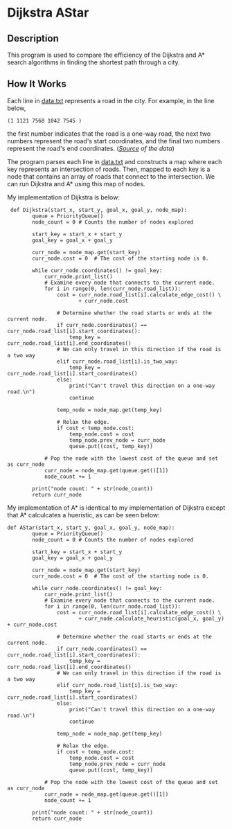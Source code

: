 # Dijkstra AStar

## Description

This program is used to compare the efficiency of the Dijkstra and A\* search algorithms in finding the shortest path through a city.

## How It Works

Each line in [data.txt](https://github.com/THallerJ/Dijkstra_AStar/blob/master/data.txt) represents a road in the city. For example, in the line below,

```
(1 1121 7568 1042 7545 )
```

the first number indicates that the road is a one-way road, the next two numbers represent the road's start coordinates, and the final two numbers represent the road's end coordinates. (_[Source](https://www-users.cselabs.umn.edu/Spring-2018/csci4511/map.lisp) of the data_)

The program parses each line in [data.txt](https://github.com/THallerJ/Dijkstra_AStar/blob/master/data.txt) and constructs a map where each key represents an intersection of roads. Then, mapped to each key is a node that contains an array of roads that connect to the intersection. We can run Dijkstra and A\* using this map of nodes.

My implementation of Dijkstra is below:

```
 def Dijkstra(start_x, start_y, goal_x, goal_y, node_map):
        queue = PriorityQueue()
        node_count = 0 # Counts the number of nodes explored

        start_key = start_x + start_y
        goal_key = goal_x + goal_y

        curr_node = node_map.get(start_key)
        curr_node.cost = 0  # The cost of the starting node is 0.

        while curr_node.coordinates() != goal_key:
            curr_node.print_list()
            # Examine every node that connects to the current node.
            for i in range(0, len(curr_node.road_list)):
                cost = curr_node.road_list[i].calculate_edge_cost() \
                       + curr_node.cost

                # Determine whether the road starts or ends at the current node.
                if curr_node.coordinates() == curr_node.road_list[i].start_coordinates():
                    temp_key = curr_node.road_list[i].end_coordinates()
                # We can only travel in this direction if the road is a two way
                elif curr_node.road_list[i].is_two_way:
                    temp_key = curr_node.road_list[i].start_coordinates()
                else:
                    print("Can't travel this direction on a one-way road.\n")
                    continue

                temp_node = node_map.get(temp_key)

                # Relax the edge.
                if cost < temp_node.cost:
                    temp_node.cost = cost
                    temp_node.prev_node = curr_node
                    queue.put((cost, temp_key))

            # Pop the node with the lowest cost of the queue and set as curr_node
            curr_node = node_map.get(queue.get()[1])
            node_count += 1

        print("node count: " + str(node_count))
        return curr_node
```

My implementation of A* is identical to my implementation of Dijkstra except that A* calculcates a hueristic, as can be seen below:

```
def AStar(start_x, start_y, goal_x, goal_y, node_map):
        queue = PriorityQueue()
        node_count = 0 # Counts the number of nodes explored

        start_key = start_x + start_y
        goal_key = goal_x + goal_y

        curr_node = node_map.get(start_key)
        curr_node.cost = 0  # The cost of the starting node is 0.

        while curr_node.coordinates() != goal_key:
            curr_node.print_list()
            # Examine every node that connects to the current node.
            for i in range(0, len(curr_node.road_list)):
                cost = curr_node.road_list[i].calculate_edge_cost() \
                       + curr_node.calculate_heuristic(goal_x, goal_y) + curr_node.cost

                # Determine whether the road starts or ends at the current node.
                if curr_node.coordinates() == curr_node.road_list[i].start_coordinates():
                    temp_key = curr_node.road_list[i].end_coordinates()
                # We can only travel in this direction if the road is a two way
                elif curr_node.road_list[i].is_two_way:
                    temp_key = curr_node.road_list[i].start_coordinates()
                else:
                    print("Can't travel this direction on a one-way road.\n")
                    continue

                temp_node = node_map.get(temp_key)

                # Relax the edge.
                if cost < temp_node.cost:
                    temp_node.cost = cost
                    temp_node.prev_node = curr_node
                    queue.put((cost, temp_key))

            # Pop the node with the lowest cost of the queue and set as curr_node
            curr_node = node_map.get(queue.get()[1])
            node_count += 1

        print("node count: " + str(node_count))
        return curr_node
```
